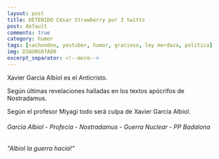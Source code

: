 ```yaml
---
layout: post
title: DETENIDO César Strawberry por 3 twitts
post: default
comments: true
category: humor
tags: [cachondeo, youtuber, humor, gracioso, ley mordaza, politica]
img: D3AUNS6fA80
excerpt_separator: <!--more-->
---
```


Xavier Garcia Albiol es el Anticristo.

Según últimas revelaciones halladas en los textos apócrifos de Nostradamus.

Según el profesor Miyagi todo será culpa de Xavier Garcia Albiol.


<!--more-->


###### Garcia Albiol - Profecía - Nostradamus - Guerra Nuclear - PP Badalona

###### "Albiol la guerra hacía!"